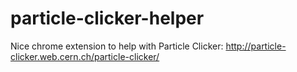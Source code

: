particle-clicker-helper
=======================

Nice chrome extension to help with Particle Clicker: http://particle-clicker.web.cern.ch/particle-clicker/
